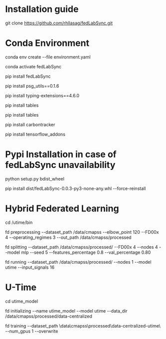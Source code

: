 # Installation guide

git clone https://github.com/rhllasag/fedLabSync.git

# Conda Environment

conda env create --file environment.yaml

conda activate fedLabSync

pip install fedLabSync

pip install psg_utils==0.1.6

pip install typing-extensions==4.6.0

pip install tables

pip install tables

pip install carbontracker

pip install tensorflow_addons

# Pypi Installation in case of fedLabSync unavailability

python setup.py bdist_wheel

pip install dist/fedLabSync-0.0.3-py3-none-any.whl --force-reinstall

# Hybrid Federated Learning

cd /utime/bin

fd preprocessing --dataset_path /data/cmapss --elbow_point 120 --FD00x 4 --operating_regimes 3 --out_path /data/cmapss/processed

fd splitting --dataset_path /data/cmapss/processed/ --FD00x 4 --nodes 4 --model mlp --seed 5 --features_percentage 0.8 --val_percentage 0.80

fd running --dataset_path /data/cmapss/processed/ --nodes 1 --model utime --input_signals 16

# U-Time

cd utime_model

fd initializing --name utime_model --model utime --data_dir /data/cmapss/processed/data-centralized

fd training --dataset_path \data\cmapss\processed\data-centralized-utime\ --num_gpus 1 --overwrite
